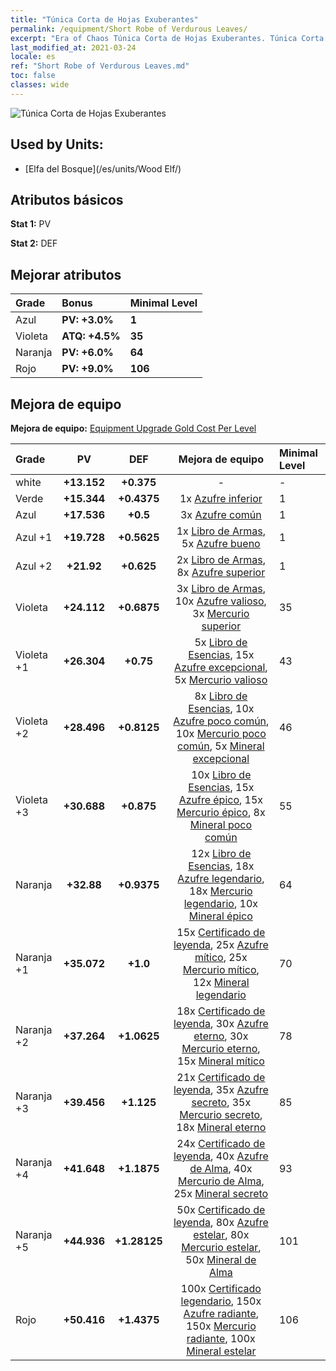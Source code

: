 ```yaml
---
title: "Túnica Corta de Hojas Exuberantes"
permalink: /equipment/Short Robe of Verdurous Leaves/
excerpt: "Era of Chaos Túnica Corta de Hojas Exuberantes. Túnica Corta de Hojas Exuberantes"
last_modified_at: 2021-03-24
locale: es
ref: "Short Robe of Verdurous Leaves.md"
toc: false
classes: wide
---
```


  ![Túnica Corta de Hojas Exuberantes](/images/e/e_2034.png)

## Used by Units:

* [Elfa del Bosque](/es/units/Wood Elf/) 


## Atributos básicos
 **Stat 1:** PV

 **Stat 2:** DEF

## Mejorar atributos

  |     Grade    |   Bonus | Minimal Level | 
  |:-------------|:--------|:--------------| 
  | Azul | **PV: +3.0%** | **1** | 
  | Violeta | **ATQ: +4.5%** | **35** | 
  | Naranja | **PV: +6.0%** | **64** | 
  | Rojo | **PV: +9.0%** | **106** | 


## Mejora de equipo
 **Mejora de equipo:** [Equipment Upgrade Gold Cost Per Level](/equipment/EquipmentUpgradeCostPerLevel/) 

  |          Grade      | PV | DEF | Mejora de equipo | Minimal Level |
  |:--------------------|:---------:|:---------:|:----------------:|:--------------|
  | white | **+13.152** | **+0.375** | - | - |
  | Verde | **+15.344** | **+0.4375** | 1x [Azufre inferior](/es/Items/mat_3/) | 1 |
  | Azul | **+17.536** | **+0.5** | 3x [Azufre común](/es/Items/mat_9/) | 1 |
  | Azul +1 | **+19.728** | **+0.5625** | 1x [Libro de Armas](/es/Items/mat_18/), 5x [Azufre bueno](/es/Items/mat_15/) | 1 |
  | Azul +2 | **+21.92** | **+0.625** | 2x [Libro de Armas](/es/Items/mat_25/), 8x [Azufre superior](/es/Items/mat_22/) | 1 |
  | Violeta | **+24.112** | **+0.6875** | 3x [Libro de Armas](/es/Items/mat_32/), 10x [Azufre valioso](/es/Items/mat_29/), 3x [Mercurio superior](/es/Items/mat_21/) | 35 |
  | Violeta +1 | **+26.304** | **+0.75** | 5x [Libro de Esencias](/es/Items/mat_39/), 15x [Azufre excepcional](/es/Items/mat_36/), 5x [Mercurio valioso](/es/Items/mat_28/) | 43 |
  | Violeta +2 | **+28.496** | **+0.8125** | 8x [Libro de Esencias](/es/Items/mat_46/), 10x [Azufre poco común](/es/Items/mat_43/), 10x [Mercurio poco común](/es/Items/mat_42/), 5x [Mineral excepcional](/es/Items/mat_33/) | 46 |
  | Violeta +3 | **+30.688** | **+0.875** | 10x [Libro de Esencias](/es/Items/mat_53/), 15x [Azufre épico](/es/Items/mat_50/), 15x [Mercurio épico](/es/Items/mat_49/), 8x [Mineral poco común](/es/Items/mat_40/) | 55 |
  | Naranja | **+32.88** | **+0.9375** | 12x [Libro de Esencias](/es/Items/mat_60/), 18x [Azufre legendario](/es/Items/mat_57/), 18x [Mercurio legendario](/es/Items/mat_56/), 10x [Mineral épico](/es/Items/mat_47/) | 64 |
  | Naranja +1 | **+35.072** | **+1.0** | 15x [Certificado de leyenda](/es/Items/mat_67/), 25x [Azufre mítico](/es/Items/mat_64/), 25x [Mercurio mítico](/es/Items/mat_63/), 12x [Mineral legendario](/es/Items/mat_54/) | 70 |
  | Naranja +2 | **+37.264** | **+1.0625** | 18x [Certificado de leyenda](/es/Items/mat_74/), 30x [Azufre eterno](/es/Items/mat_71/), 30x [Mercurio eterno](/es/Items/mat_70/), 15x [Mineral mítico](/es/Items/mat_61/) | 78 |
  | Naranja +3 | **+39.456** | **+1.125** | 21x [Certificado de leyenda](/es/Items/mat_81/), 35x [Azufre secreto](/es/Items/mat_78/), 35x [Mercurio secreto](/es/Items/mat_77/), 18x [Mineral eterno](/es/Items/mat_68/) | 85 |
  | Naranja +4 | **+41.648** | **+1.1875** | 24x [Certificado de leyenda](/es/Items/mat_88/), 40x [Azufre de Alma](/es/Items/mat_85/), 40x [Mercurio de Alma](/es/Items/mat_84/), 25x [Mineral secreto](/es/Items/mat_75/) | 93 |
  | Naranja +5 | **+44.936** | **+1.28125** | 50x [Certificado de leyenda](/es/Items/mat_95/), 80x [Azufre estelar](/es/Items/mat_92/), 80x [Mercurio estelar](/es/Items/mat_91/), 50x [Mineral de Alma](/es/Items/mat_82/) | 101 |
  | Rojo | **+50.416** | **+1.4375** | 100x [Certificado legendario](/es/Items/mat_102/), 150x [Azufre radiante](/es/Items/mat_99/), 150x [Mercurio radiante](/es/Items/mat_98/), 100x [Mineral estelar](/es/Items/mat_89/) | 106 |

